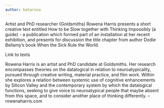 ```yaml
---
author: katarina
---
```


Artist and PhD researcher (Goldsmiths) Rowena Harris presents a short creative text entitled How to be Slow together with Thinking Impossibly (a guide) - a publication which formed part of an installation at her recent exhibition, and presents for discussion the title chapter from author Dodie Bellamy’s book When the Sick Rule the World.

Link to texts

Rowena Harris is an artist and PhD candidate at Goldsmiths. Her research encompasses theories on the datalogical in relation to neuroatypicality, pursued through creative writing, material practice, and film work. Within she explores a relation between systemic use of cognitive enhancements by Silicon Valley and the contemporary system by which the datalogical functions, seeking to give voice to neuroatypical people that maybe absent from this space, and to consider another place of thinking differently. – rowenaharris.com